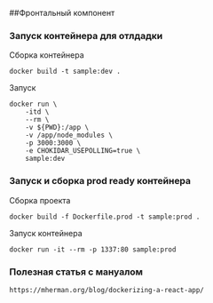 ##Фронтальный компонент

### Запуск контейнера для отлдадки

Сборка контейнера
```
docker build -t sample:dev .
```

Запуск
```
docker run \
    -itd \
    --rm \
    -v ${PWD}:/app \
    -v /app/node_modules \
    -p 3000:3000 \
    -e CHOKIDAR_USEPOLLING=true \
    sample:dev
```

### Запуск и сборка  prod ready контейнера

Сборка проекта
```
docker build -f Dockerfile.prod -t sample:prod .
```

Запуск контейнера
```
docker run -it --rm -p 1337:80 sample:prod
```

### Полезная статья с мануалом
```
https://mherman.org/blog/dockerizing-a-react-app/
```